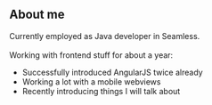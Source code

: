 ##  About me

Currently employed as Java developer in Seamless.
<br><br>
Working with frontend stuff for about a year:

+ Successfully introduced AngularJS twice already
+ Working a lot with a mobile webviews
+ Recently introducing things I will talk about
